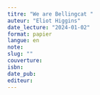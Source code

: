 ```yaml
---
titre: "We are Bellingcat "
auteur: "Eliot Higgins"
date_lecture: "2024-01-02"
format: papier
langue: en
note:
slug: ""
couverture: 
isbn: 
date_pub: 
editeur: 
---
```

